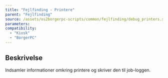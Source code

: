 ```yaml
---
title: "Fejlfinding - Printere"
parent: "Fejlfinding"
source: /assets/os2borgerpc-scripts/common/fejlfinding/debug_printers.sh
parameters:
compatibility:
  - "Kiosk"
  - "BorgerPC"
---
```


## Beskrivelse
Indsamler informationer omkring printere og skriver den til job-loggen.
